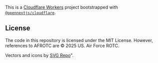 This is a [Cloudflare Workers](https://developers.cloudflare.com/workers/) project bootstrapped with [`@opennextjs/cloudflare`](https://opennext.js.org/cloudflare/get-started).

## License

The code in this repository is licensed under the MIT License. However, references to AFROTC are © 2025 US. Air Force ROTC.

Vectors and icons by [SVG Repo](https://www.svgrepo.com)".